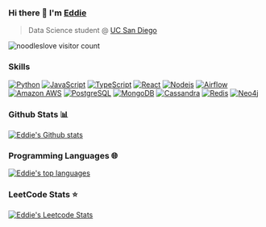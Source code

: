 ### Hi there 👋 I'm [Eddie](https://edwinho.online/)
> Data Science student @ [UC San Diego](https://ucsd.edu/)

<img src="https://komarev.com/ghpvc/?username=noodleslove" alt="noodleslove visitor count" />

<!--
**noodleslove/noodleslove** is a ✨ _special_ ✨ repository because its `README.md` (this file) appears on your GitHub profile.

Here are some ideas to get you started:

- 🔭 I’m currently working on ...
- 🌱 I’m currently learning ...
- 👯 I’m looking to collaborate on ...
- 🤔 I’m looking for help with ...
- 💬 Ask me about ...
- 📫 How to reach me: ...
- 😄 Pronouns: ...
- ⚡ Fun fact: ...
-->

### Skills

[![Python](https://img.shields.io/badge/Python-3776AB?style=for-the-badge&logo=python&logoColor=white)][python_url]
[![JavaScript](https://img.shields.io/badge/JavaScript-F7DF1E?style=for-the-badge&logo=javascript&logoColor=black)][javascript_url]
[![TypeScript](https://img.shields.io/badge/TypeScript-007ACC?style=for-the-badge&logo=typescript&logoColor=white)][typescript_url]
[![React](https://img.shields.io/badge/React-20232A?style=for-the-badge&logo=react&logoColor=61DAFB)][react_url]
[![Nodejs](https://img.shields.io/badge/Node.js-43853D?style=for-the-badge&logo=node.js&logoColor=white)][nodejs_url]
[![Airflow](https://img.shields.io/badge/Airflow-017CEE?style=for-the-badge&logo=Apache%20Airflow&logoColor=white)][airflow_url]
[![Amazon AWS](https://img.shields.io/badge/Amazon_AWS-232F3E?style=for-the-badge&logo=amazon-aws&logoColor=white)][aws_url]
[![PostgreSQL](https://img.shields.io/badge/PostgreSQL-316192?style=for-the-badge&logo=postgresql&logoColor=white)][postgresql_url]
[![MongoDB](https://img.shields.io/badge/MongoDB-4EA94B?style=for-the-badge&logo=mongodb&logoColor=white)][mongodb_url]
[![Cassandra](https://img.shields.io/badge/Cassandra-1287B1?style=for-the-badge&logo=apache%20cassandra&logoColor=white)][cassandra_url]
[![Redis](https://img.shields.io/badge/redis-%23DD0031.svg?&style=for-the-badge&logo=redis&logoColor=white)][redis_url]
[![Neo4j](https://img.shields.io/badge/Neo4j-018bff?style=for-the-badge&logo=neo4j&logoColor=white)][neo4j_url]

### Github Stats 📊

[![Eddie's Github stats](https://github-readme-stats-eta-silk.vercel.app/api?username=noodleslove&count_private=true&show_icons=true&card_width=450)](https://github.com/noodleslove)

### Programming Languages 🌐

[![Eddie's top languages](https://github-readme-stats-eta-silk.vercel.app/api/top-langs?username=noodleslove&langs_count=6&layout=compact&hide=html,webassembly&card_width=450)](https://github.com/noodleslove)

### LeetCode Stats ⭐️

[![Eddie's Leetcode Stats](https://leetcard.jacoblin.cool/noodleslove)](https://leetcode.com/noodleslove)


[python_url]: https://www.python.org/
[javascript_url]: https://developer.mozilla.org/en-US/docs/Web/JavaScript/JavaScript_technologies_overview
[typescript_url]: https://www.typescriptlang.org/
[react_url]: https://react.dev/
[nodejs_url]: https://nodejs.org/en
[aws_url]: https://aws.amazon.com/
[postgresql_url]: https://www.postgresql.org/
[mongodb_url]: https://www.mongodb.com/
[cassandra_url]: https://cassandra.apache.org/_/index.html
[redis_url]: https://redis.io/
[neo4j_url]: https://neo4j.com/
[airflow_url]: https://airflow.apache.org/
